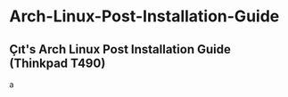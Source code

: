 # Arch-Linux-Post-Installation-Guide
## Çıt's Arch Linux Post Installation Guide (Thinkpad T490)

a
